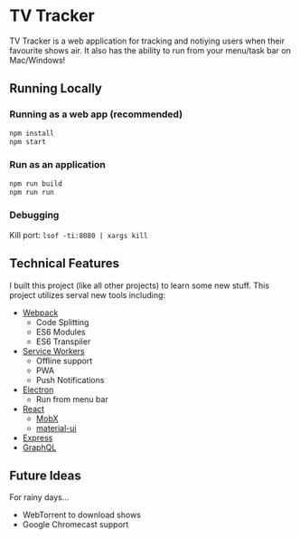 # TV Tracker

TV Tracker is a web application for tracking and notiying users when their favourite shows air. It also has the ability to run from your menu/task bar on Mac/Windows!

## Running Locally

### Running as a web app (recommended)

```bash
npm install
npm start
```

### Run as an application

```bash
npm run build
npm run run
```

### Debugging

Kill port: `lsof -ti:8080 | xargs kill`

## Technical Features

I built this project (like all other projects) to learn some new stuff. This project utilizes serval new tools including:

- [Webpack](https://webpack.js.org/)
  - Code Splitting
  - ES6 Modules
  - ES6 Transpiler
- [Service Workers](https://developers.google.com/web/fundamentals/getting-started/primers/service-workers)
  - Offline support
  - PWA
  - Push Notifications
- [Electron](http://electron.atom.io/)
  - Run from menu bar
- [React](https://facebook.github.io/react/)
  - [MobX](https://github.com/mobxjs/mobx)
  - [material-ui](http://www.material-ui.com/#/)
- [Express](https://expressjs.com/)
- [GraphQL](http://graphql.org/learn/)

## Future Ideas

For rainy days...

- WebTorrent to download shows
- Google Chromecast support
